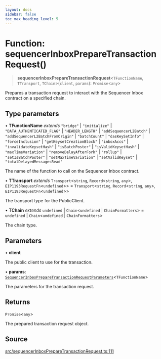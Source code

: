 ```yaml
---
layout: docs
sidebar: false
toc_max_heading_level: 5
---
```


# Function: sequencerInboxPrepareTransactionRequest()

> **sequencerInboxPrepareTransactionRequest**\<`TFunctionName`, `TTransport`, `TChain`\>(`client`, `params`): `Promise`\<`any`\>

Prepares a transaction request to interact with the Sequencer Inbox contract on a specified chain.

## Type parameters

• **TFunctionName** *extends* `"bridge"` \| `"initialize"` \| `"DATA_AUTHENTICATED_FLAG"` \| `"HEADER_LENGTH"` \| `"addSequencerL2Batch"` \| `"addSequencerL2BatchFromOrigin"` \| `"batchCount"` \| `"dasKeySetInfo"` \| `"forceInclusion"` \| `"getKeysetCreationBlock"` \| `"inboxAccs"` \| `"invalidateKeysetHash"` \| `"isBatchPoster"` \| `"isValidKeysetHash"` \| `"maxTimeVariation"` \| `"removeDelayAfterFork"` \| `"rollup"` \| `"setIsBatchPoster"` \| `"setMaxTimeVariation"` \| `"setValidKeyset"` \| `"totalDelayedMessagesRead"`

The name of the function to call on the Sequencer Inbox contract.

• **TTransport** *extends* `Transport`\<`string`, `Record`\<`string`, `any`\>, `EIP1193RequestFn`\<`undefined`\>\> = `Transport`\<`string`, `Record`\<`string`, `any`\>, `EIP1193RequestFn`\<`undefined`\>\>

The transport type for the PublicClient.

• **TChain** *extends* `undefined` \| `Chain`\<`undefined` \| `ChainFormatters`\> = `undefined` \| `Chain`\<`undefined` \| `ChainFormatters`\>

The chain type.

## Parameters

• **client**

The public client to use for the transaction.

• **params**: [`SequencerInboxPrepareTransactionRequestParameters`](../type-aliases/SequencerInboxPrepareTransactionRequestParameters.md)\<`TFunctionName`\>

The parameters for the transaction request.

## Returns

`Promise`\<`any`\>

The prepared transaction request object.

## Source

[src/sequencerInboxPrepareTransactionRequest.ts:111](https://github.com/anegg0/arbitrum-orbit-sdk/blob/b24cbe9cd68eb30d18566196d2c909bd4086db10/src/sequencerInboxPrepareTransactionRequest.ts#L111)
